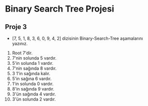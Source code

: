 # Binary Search Tree Projesi

## Proje 3

- [7, 5, 1, 8, 3, 6, 0, 9, 4, 2] dizisinin Binary-Search-Tree aşamalarını yazınız.

1. Root 7'dir.
2. 7'nin solunda 5 vardır.
3. 5'in solunda 1 vardır.
4. 7'nin sağında 8 vardır.
5. 3 1'in sağında kalır.
6. 5'in sağına 6 vardır.
7. 1'in solunda 0 vardır.
8. 8'in sağında 9 vardır.
9. 3'ün sağında 4 vardır.
10. 3'ün solunda 2 vardır.